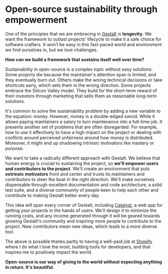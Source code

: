 # Open-source sustainability through empowerment

One of the principles that we are embracing in [Gestalt](https://gestaltjs.org/) is **longevity**. We want the framework to outlast projects’ lifecycle to make it a safe choice for software crafters. It won’t be easy in this fast-paced world and environment we find ourselves in, but we love challenges.

**How can we build a framework that sustains itself well over time?**

Sustainability in open-source is a complex topic without easy solutions. Some projects die because the maintainer's attention span is limited, and they eventually burn out. Others make the wrong technical decisions or take shortcuts early, which sets them in the wrong direction. Some projects embrace the Silicon Valley model. They build for the short-term reward of their investors through marketing that sells them as reasonable long-term solutions.

It's common to solve the sustainability problem by adding a new variable to the equation: money. However, money is a double-edged sword. While it allows paying maintainers a salary to turn maintenance into a full-time job. It presents another set of problems that are often disregarded. For example, how to use it effectively to have a high impact on the project or dealing with conflicts around perceived unfairness around how money is distributed. Moreover, it might end up shadowing intrinsic motivators like mastery or purpose.

We want to take a radically different approach with Gestalt. We believe that human energy is crucial to sustaining the project, so **we'll empower users and contributors to the project**. We'll create an environment that puts **extrinsic motivators** front and center and trusts its maintainers and contributors to steer the boat in the right direction. We'll make ourselves dispensable through excellent documentation and code architecture, a solid test suite, and a diverse community of people keen to help each other and contribute to making Gestalt better every day.

This idea will span every corner of Gestalt, including [Catalyst](https://gestaltjs.org/catalysis/introduction.html), a web app for getting your projects in the hands of users. We'll design it to minimize the running costs, and any income generated through it will be geared towards growing Gestalt's community and inspiring more people to contribute to the project. New contributors mean new ideas, which leads to a more diverse tool.

The above is possible thanks partly to having a well-paid job at [Shopify](https://shopify.com) where I do what I love the most, building tools for developers, and that inspires me to positively impact the world.

**Open-source is our way of giving to the world without expecting anything in return. It's beautiful.**
